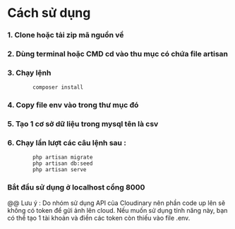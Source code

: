 # Cách sử dụng 

### 1. Clone hoặc tải zip mã nguồn về
### 2. Dùng terminal hoặc CMD cd vào thu mục có chứa file artisan
### 3. Chạy lệnh 
			composer install 
###	4. Copy file env vào trong thư mục đó
### 5. Tạo 1 cơ sở dữ liệu trong mysql tên là csv
### 6. Chạy lần lượt các câu lệnh sau :
			php artisan migrate
			php artisan db:seed
			php artisan serve
### Bắt đầu sử dụng ở localhost cổng 8000

@@ Lưu ý : Do nhóm sử dụng API của Cloudinary nên phần code up lên sẽ không có token
			để gửi ảnh lên cloud. Nếu muốn sử dụng tính năng này, bạn có thể tạo 1 tài khoản
			và điền các token còn thiếu vào file .env.